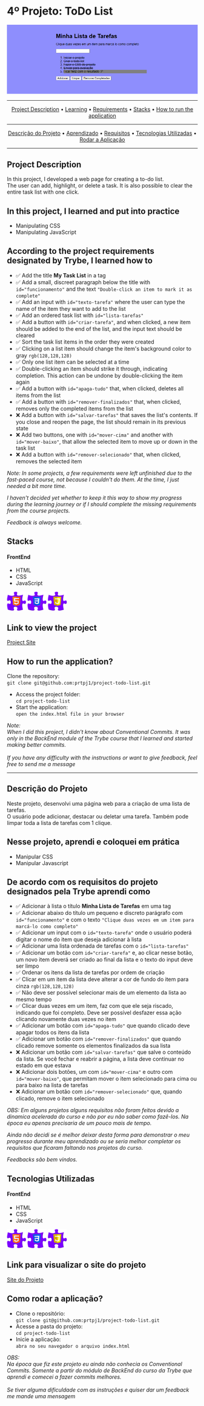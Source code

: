 # 4º Projeto: ToDo List
<p align="center">
<img src="https://github.com/prtpj1/project-todo-list/blob/main/ToDo-List.png" alt="Header" />
</p>

---
<p align="center">
<a href="#project-description">Project Description</a> •
<a href="#in-this-project-i-learned-and-put-into-practice">Learning</a> •
<a href="#according-to-the-project-requirements-designated-by-trybe-i-learned-how-to">Requirements</a> •
<a href="#stacks">Stacks</a> •
<a href="#how-to-run-the-application">How to run the application</a>
</p>

---
<p align="center">
<a href="#descrição-do-projeto">Descrição do Projeto</a> •
<a href="#nesse-projeto-aprendi-e-coloquei-em-prática">Aprendizado</a> •
<a href="#de-acordo-com-os-requisitos-do-projeto-designados-pela-trybe-aprendi-como">Requisitos</a> •
<a href="#tecnologias-utilizadas">Tecnologias Utilizadas</a> •
<a href="#como-rodar-a-aplicação">Rodar a Aplicação</a>
</p>

---
## Project Description
In this project, I developed a web page for creating a to-do list.<br>
The user can add, highlight, or delete a task. It is also possible to clear the entire task list with one click.

## In this project, I learned and put into practice
- Manipulating CSS
- Manipulating JavaScript

## According to the project requirements designated by Trybe, I learned how to
- ✅ Add the title **My Task List** in a tag  
- ✅ Add a small, discreet paragraph below the title with `id="funcionamento"` and the text `"Double-click an item to mark it as complete"`
- ✅ Add an input with `id="texto-tarefa"` where the user can type the name of the item they want to add to the list  
- ✅ Add an ordered task list with `id="lista-tarefas"`
- ✅ Add a button with `id="criar-tarefa"`, and when clicked, a new item should be added to the end of the list, and the input text should be cleared  
- ✅ Sort the task list items in the order they were created  
- ✅ Clicking on a list item should change the item's background color to gray `rgb(128,128,128)`
- ✅ Only one list item can be selected at a time  
- ✅ Double-clicking an item should strike it through, indicating completion. This action can be undone by double-clicking the item again  
- ✅ Add a button with `id="apaga-tudo"` that, when clicked, deletes all items from the list  
- ✅ Add a button with `id="remover-finalizados"` that, when clicked, removes only the completed items from the list  
- ❌ Add a button with `id="salvar-tarefas"` that saves the list's contents. If you close and reopen the page, the list should remain in its previous state  
- ❌ Add two buttons, one with `id="mover-cima"` and another with `id="mover-baixo"`, that allow the selected item to move up or down in the task list  
- ❌ Add a button with `id="remover-selecionado"` that, when clicked, removes the selected item

_*Note: In some projects, a few requirements were left unfinished due to the fast-paced course, not because I couldn't do them. At the time, I just needed a bit more time.*_

_*I haven't decided yet whether to keep it this way to show my progress during the learning journey or if I should complete the missing requirements from the course projects.*_

_*Feedback is always welcome.*_

## Stacks
#### FrontEnd
- HTML
- CSS
- JavaScript

<a href="https://developer.mozilla.org/en-US/docs/Glossary/HTML5" target="_blank" rel="noreferrer"><img src="https://github.com/prtpj1/prtpj1/blob/main/Github%20Imgs/html2.png?raw=true" width="50" height="50" alt="HTML Icon" /></a>
<a href="https://www.w3.org/TR/CSS/#css" target="_blank" rel="noreferrer"><img src="https://github.com/prtpj1/prtpj1/blob/main/Github%20Imgs/CSS2.png?raw=true" width="50" height="50" alt="CSS3 Icon" /></a>
<a href="https://developer.mozilla.org/en-US/docs/Web/JavaScript" target="_blank" rel="noreferrer"><img src="https://github.com/prtpj1/prtpj1/blob/main/Github%20Imgs/JavaScript2.png?raw=true" width="50" height="50" alt="JavaScript Icon" /></a>

## Link to view the project
[Project Site](https://prtpj1.github.io/project-todo-list/)

## How to run the application?
 Clone the repository: <br>
`git clone git@github.com:prtpj1/project-todo-list.git` 
- Access the project folder: <br>
`cd project-todo-list`
- Start the application: <br>
`open the index.html file in your browser` 

_*Note:*_ <br>
_*When I did this project, I didn't know about Conventional Commits. It was only in the BackEnd module of the Trybe course that I learned and started making better commits.*_ <br><br>
_*If you have any difficulty with the instructions or want to give feedback, feel free to send me a message*_

---
## Descrição do Projeto
Neste projeto, desenvolvi uma página web para a criação de uma lista de tarefas. <br>
O usuário pode adicionar, destacar ou deletar uma tarefa. Também pode limpar toda a lista de tarefas com 1 clique.

## Nesse projeto, aprendi e coloquei em prática
- Manipular CSS
- Manipular Javascript

## De acordo com os requisitos do projeto designados pela Trybe aprendi como
- ✅ Adicionar à lista o título **Minha Lista de Tarefas** em uma tag  
- ✅ Adicionar abaixo do título um pequeno e discreto parágrafo com `id="funcionamento"` e com o texto `"Clique duas vezes em um item para marcá-lo como completo"`
- ✅ Adicionar um input com o `id="texto-tarefa"` onde o usuário poderá digitar o nome do item que deseja adicionar à lista  
- ✅ Adicionar uma lista ordenada de tarefas com o `id="lista-tarefas"`
- ✅ Adicionar um botão com `id="criar-tarefa"` e, ao clicar nesse botão, um novo item deverá ser criado ao final da lista e o texto do input deve ser limpo  
- ✅ Ordenar os itens da lista de tarefas por ordem de criação  
- ✅ Clicar em um item da lista deve alterar a cor de fundo do item para cinza `rgb(128,128,128)`
- ✅ Não deve ser possível selecionar mais de um elemento da lista ao mesmo tempo  
- ✅ Clicar duas vezes em um item, faz com que ele seja riscado, indicando que foi completo. Deve ser possível desfazer essa ação clicando novamente duas vezes no item  
- ✅ Adicionar um botão com `id="apaga-tudo"` que quando clicado deve apagar todos os itens da lista  
- ✅ Adicionar um botão com `id="remover-finalizados"` que quando clicado remove somente os elementos finalizados da sua lista  
- ❌ Adicionar um botão com `id="salvar-tarefas"` que salve o conteúdo da lista. Se você fechar e reabrir a página, a lista deve continuar no estado em que estava  
- ❌ Adicionar dois botões, um com `id="mover-cima"` e outro com `id="mover-baixo"`, que permitam mover o item selecionado para cima ou para baixo na lista de tarefas  
- ❌ Adicionar um botão com `id="remover-selecionado"` que, quando clicado, remove o item selecionado

_*OBS: Em alguns projetos alguns requisitos não foram feitos devido a dinamica acelerada do curso e não por eu não saber como fazê-los. Na época eu apenas precisaria de um pouco mais de tempo.*_

_*Ainda não decidi se é melhor deixar desta forma para demonstrar o meu progresso durante meu aprendizado ou se seria melhor completar os requisitos que ficaram faltando nos projetos do curso.*_

_*Feedbacks são bem vindos.*_

## Tecnologias Utilizadas
#### FrontEnd
- HTML
- CSS
- JavaScript

<a href="https://developer.mozilla.org/en-US/docs/Glossary/HTML5" target="_blank" rel="noreferrer"><img src="https://github.com/prtpj1/prtpj1/blob/main/Github%20Imgs/html2.png?raw=true" width="50" height="50" alt="HTML Icon" /></a>
<a href="https://www.w3.org/TR/CSS/#css" target="_blank" rel="noreferrer"><img src="https://github.com/prtpj1/prtpj1/blob/main/Github%20Imgs/CSS2.png?raw=true" width="50" height="50" alt="CSS3 Icon" /></a>
<a href="https://developer.mozilla.org/en-US/docs/Web/JavaScript" target="_blank" rel="noreferrer"><img src="https://github.com/prtpj1/prtpj1/blob/main/Github%20Imgs/JavaScript2.png?raw=true" width="50" height="50" alt="JavaScript Icon" /></a>

## Link para visualizar o site do projeto
[Site do Projeto](https://prtpj1.github.io/project-todo-list/)

## Como rodar a aplicação?
- Clone o repositório: <br>
`git clone git@github.com:prtpj1/project-todo-list.git` 
- Acesse a pasta do projeto: <br>
`cd project-todo-list`
- Inicie a aplicação: <br>
`abra no seu navegador o arquivo index.html` 

_*OBS:*_ <br>
_*Na época que fiz este projeto eu ainda não conhecia os Conventional Commits. Somente a partir do módulo de BackEnd do curso da Trybe que aprendi e comecei a fazer commits melhores.*_ <br><br>
_*Se tiver alguma dificuldade com as instruções e quiser dar um feedback me mande uma mensagem*_

